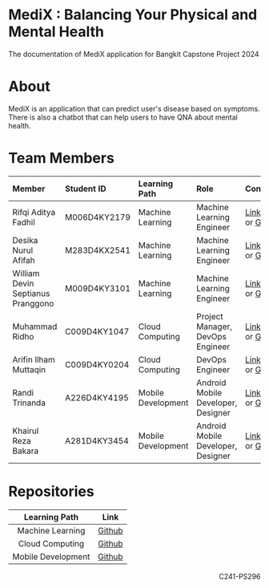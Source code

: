 # MediX : Balancing Your Physical and Mental Health
The documentation of MediX application for Bangkit Capstone Project 2024

# About
MediX is an application that can predict user's disease based on symptoms. There is also a chatbot that can help users to have QNA about mental health.

# Team Members

| Member                            | Student ID     | Learning Path       | Role                                    | Contacts                      |
| :-------------------------------- | :------------- | :------------------ | :-------------------------------------- | :---------------------------- |
| Rifqi Aditya Fadhil               | M006D4KY2179   | Machine Learning    | Machine Learning Engineer               | [LinkedIn]() or [Github]()  |
| Desika Nurul Afifah               | M283D4KX2541   | Machine Learning    | Machine Learning Engineer               | [LinkedIn](https://www.linkedin.com/in/desika-nurul-afifah) or [Github](https://github.com/desikanra)  |
| William Devin Septianus Pranggono | M009D4KY3101   | Machine Learning    | Machine Learning Engineer               | [LinkedIn](www.linkedin.com/in/william-devin-septianus-pranggono-292206231) or [Github](https://github.com/WilliamDevin23)  |
| Muhammad Ridho                    | C009D4KY1047   | Cloud Computing     | Project Manager, DevOps Engineer        | [LinkedIn]() or [Github](https://github.com/ridho237)  |
| Arifin Ilham Muttaqin             | C009D4KY0204   | Cloud Computing     | DevOps Engineer                         | [LinkedIn](https://www.linkedin.com/in/arifin-ilham-muttaqin-127981229/) or [Github](https://github.com/AL1isHere)  |
| Randi Trinanda                    | A226D4KY4195   | Mobile Development  | Android Mobile Developer, Designer      | [LinkedIn]() or [Github]()  |
| Khairul Reza Bakara               | A281D4KY3454   | Mobile Development  | Android Mobile Developer, Designer      | [LinkedIn]() or [Github]()  |

# Repositories

|   Learning Path  |                                Link                                |
| :---------------: | :----------------------------------------------------------------: |
| Machine Learning  | [Github](https://github.com/medixapp/medix-ml-model) |
| Cloud Computing   | [Github](https://github.com/medixapp/medix-cc-backend)  |
| Mobile Development| [Github](https://github.com/medixapp/medix-md-frontend)  |

<p align="right"> C241-PS296

